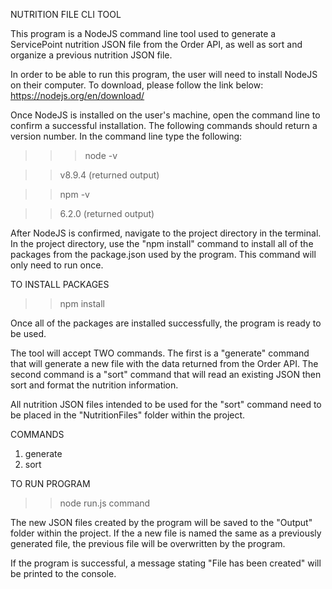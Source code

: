 NUTRITION FILE CLI TOOL

This program is a NodeJS command line tool used to generate a ServicePoint nutrition JSON file from the Order API, as well as sort and organize a previous nutrition JSON file.

In order to be able to run this program, the user will need to install NodeJS on their computer. 
To download, please follow the link below:
https://nodejs.org/en/download/

Once NodeJS is installed on the user's machine, open the command line to confirm a successful installation. The following commands should return a version number.
In the command line type the following:
> >> node -v 

>> v8.9.4 (returned output)

>> npm -v

>> 6.2.0 (returned output)

After NodeJS is confirmed, navigate to the project directory in the terminal.
In the project directory, use the "npm install" command to install all of the packages from the package.json used by the program.
This command will only need to run once.

TO INSTALL PACKAGES

>> npm install 

Once all of the packages are installed successfully, the program is ready to be used. 

The tool will accept TWO commands. The first is a "generate" command that will generate a new file with the data returned from the Order API. The second command is a "sort" command that will read an existing JSON then sort and format the nutrition information. 

All nutrition JSON files intended to be used for the "sort" command need to be placed in the "NutritionFiles" folder within the project.

COMMANDS

1. generate 
2. sort 

TO RUN PROGRAM

>> node run.js command 

The new JSON files created by the program will be saved to the "Output" folder within the project. If the a new file is named the same as a previously generated file, the previous file will be overwritten by the program. 

If the program is successful, a message stating "File has been created" will be printed to the console. 





